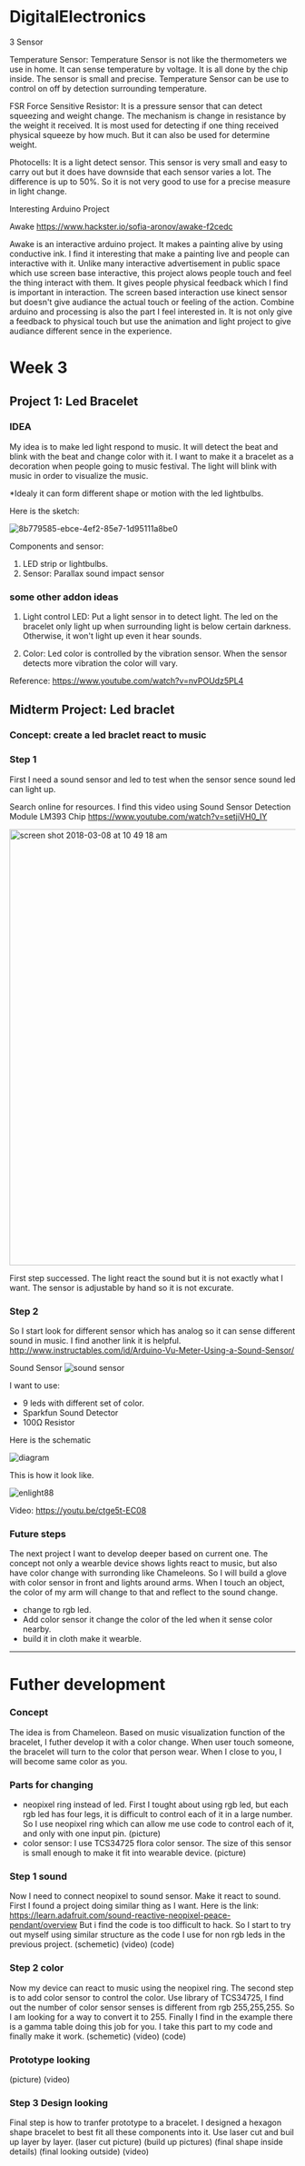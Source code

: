 # DigitalElectronics
3 Sensor

Temperature Sensor:
Temperature Sensor is not like the thermometers we use in home. It can sense temperature by voltage. It is all done by the chip inside. The sensor is small and precise. Temperature Sensor can be use to control on off by detection surrounding temperature.

FSR Force Sensitive Resistor:
It is a pressure sensor that can detect squeezing and weight change. The mechanism is change in resistance by the weight it received. It is most used for detecting if one thing received physical squeeze by how much. But it can also be used for determine weight.

Photocells:
It is a light detect sensor. This sensor is very small and easy to carry out but it does have downside that each sensor varies a lot. The difference is up to 50%. So it is not very good to use for a precise measure in light change.

Interesting Arduino Project

Awake
https://www.hackster.io/sofia-aronov/awake-f2cedc

Awake is an interactive arduino project. It makes a painting alive by using conductive ink. I find it interesting that make a painting live and people can interactive with it. Unlike many interactive advertisement in public space which use screen base interactive, this project alows people touch and feel the thing interact with them. It gives people physical feedback which I find is important in interaction. The screen based interaction use kinect sensor but doesn't give audiance the actual touch or feeling of the action. Combine arduino and processing is also the part I feel interested in. It is not only give a feedback to physical touch but use the animation and light project to give audiance different sence in the experience.


# Week 3
## Project 1: Led Bracelet
### IDEA

My idea is to make led light respond to music. It will detect the beat and blink with the beat and change color with it. I want to make it a bracelet as a decoration when people going to music festival. The light will blink with music in order to visualize the music.

*Idealy it can form different shape or motion with the led lightbulbs.

Here is the sketch:

![8b779585-ebce-4ef2-85e7-1d95111a8be0](https://user-images.githubusercontent.com/35709830/35965250-20e8a4b0-0c6f-11e8-8880-0cfb33363a65.jpg)

Components and sensor:

1. LED strip or lightbulbs.
2. Sensor: Parallax sound impact sensor

### some other addon ideas
1. Light control LED: Put a light sensor in to detect light. The led on the bracelet only light up when surrounding light is below certain darkness. Otherwise, it won't light up even it hear sounds. 

2. Color: Led color is controlled by the vibration sensor. When the sensor detects more vibration the color will vary.

Reference:
https://www.youtube.com/watch?v=nvPOUdz5PL4


## Midterm Project: Led braclet
### Concept: create a led braclet react to music

### Step 1
First I need a sound sensor and led to test when the sensor sence sound led can light up.

Search online for resources. I find this video using Sound Sensor Detection Module LM393 Chip
https://www.youtube.com/watch?v=setjiVH0_IY

<img width="768" alt="screen shot 2018-03-08 at 10 49 18 am" src="https://user-images.githubusercontent.com/35709830/37170019-8962def6-22be-11e8-817a-eb05e085ff63.png">

First step successed. The light react the sound but it is not exactly what I want. The sensor is adjustable by hand so it is not excurate.

### Step 2
So I start look for different sensor which has analog so it can sense different sound in music.
I find another link it is helpful.
http://www.instructables.com/id/Arduino-Vu-Meter-Using-a-Sound-Sensor/

Sound Sensor
![sound sensor](https://user-images.githubusercontent.com/35709830/37172313-479ee166-22c5-11e8-8b11-0015278d0eb2.jpg)

I want to use:
 * 9 leds with different set of color. 
 * Sparkfun Sound Detector
 * 100Ω Resistor

Here is the schematic

![diagram](https://user-images.githubusercontent.com/35709830/37174263-daa3d6b0-22ca-11e8-8743-2acf3cc14cab.jpg)


This is how it look like.

![enlight88](https://user-images.githubusercontent.com/35709830/37172528-e3a51008-22c5-11e8-8ee7-a03c68305331.JPG)


Video:
https://youtu.be/ctge5t-EC08




### Future steps
The next project I want to develop deeper based on current one. The concept not only a wearble device shows lights react to music, but also have color change with surronding like Chameleons. So I will build a glove with color sensor in front and lights around arms. When I touch an object, the color of my arm will change to that and reflect to the sound change.

* change to rgb led.
* Add color sensor it change the color of the led when it sense color nearby.
* build it in cloth make it wearble. 

----------------------------------------------------------------------------------------

# Futher development
### Concept
The idea is from Chameleon. Based on music visualization function of the bracelet, I futher develop it with a color change. When user touch someone, the bracelet will turn to the color that person wear. When I close to you, I will become same color as you.

### Parts for changing
- neopixel ring instead of led. First I tought about using rgb led, but each rgb led has four legs, it is difficult to control each of it in a large number. So I use neopixel ring which can allow me use code to control each of it, and only with one input pin.
(picture)
- color sensor: I use TCS34725 flora color sensor. The size of this sensor is small enough to make it fit into wearable device.
(picture)

### Step 1 sound
Now I need to connect neopixel to sound sensor. Make it react to sound.
First I found a project doing similar thing as I want. Here is the link: https://learn.adafruit.com/sound-reactive-neopixel-peace-pendant/overview
But i find the code is too difficult to hack. So I start to try out myself using similar structure as the code I use for non rgb leds in the previous project.
(schemetic)
(video)
(code)

### Step 2 color
Now my device can react to music using the neopixel ring. The second step is to add color sensor to control the color.
Use library of TCS34725, I find out the number of color sensor senses is different from rgb 255,255,255. So I am looking for a way to convert it to 255. Finally I find in the example there is a gamma table doing this job for you. I take this part to my code and finally make it work. 
(schemetic)
(video)
(code)

### Prototype looking
(picture)
(video)

### Step 3 Design looking
Final step is how to tranfer prototype to a bracelet. I designed a hexagon shape bracelet to best fit all these components into it. Use laser cut and buil up layer by layer.
(laser cut picture)
(build up pictures)
(final shape inside details)
(final looking outside)
(video)
